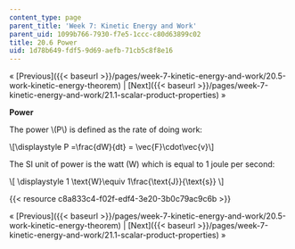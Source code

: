 ```yaml
---
content_type: page
parent_title: 'Week 7: Kinetic Energy and Work'
parent_uid: 1099b766-7930-f7e5-1ccc-c80d63899c02
title: 20.6 Power
uid: 1d78b649-fdf5-9d69-aefb-71cb5c8f8e16
---
```


« [Previous]({{< baseurl >}}/pages/week-7-kinetic-energy-and-work/20.5-work-kinetic-energy-theorem) | [Next]({{< baseurl >}}/pages/week-7-kinetic-energy-and-work/21.1-scalar-product-properties) »

**Power**

The power \\(P\\) is defined as the rate of doing work:

\\\[\\displaystyle P =\\frac{dW}{dt} = \\vec{F}\\cdot\\vec{v}\\\]

The SI unit of power is the watt (W) which is equal to 1 joule per second:

\\\[ \\displaystyle 1 \\text{W}\\equiv 1\\frac{\\text{J}}{\\text{s}} \\\]

{{< resource c8a833c4-f02f-edf4-3e20-3b0c79ac9c6b >}}

« [Previous]({{< baseurl >}}/pages/week-7-kinetic-energy-and-work/20.5-work-kinetic-energy-theorem) | [Next]({{< baseurl >}}/pages/week-7-kinetic-energy-and-work/21.1-scalar-product-properties) »